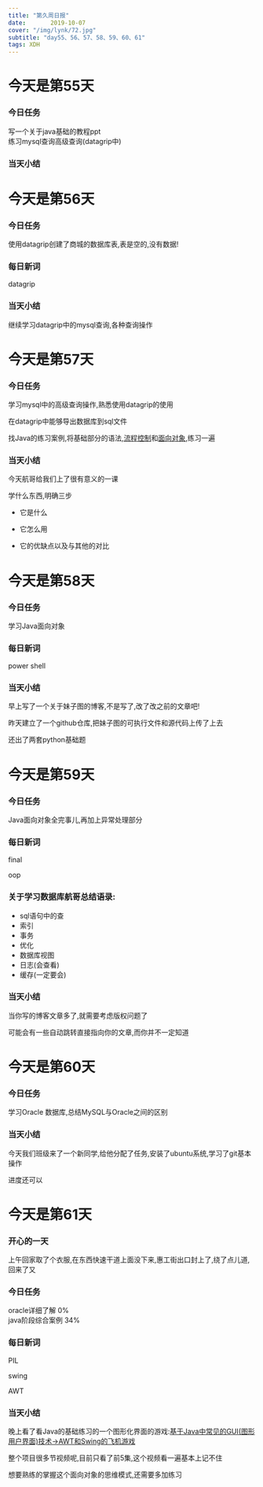 ```yaml
---  
title: "第久周日报"   
date:       2019-10-07
cover: "/img/lynk/72.jpg"
subtitle: "day55、56、57、58、59、60、61"   
tags: XDH    
---  
```










# 今天是第55天  

### 今日任务
写一个关于java基础的教程ppt  
练习mysql查询高级查询(datagrip中)
### 当天小结

# 今天是第56天  

### 今日任务

使用datagrip创建了商城的数据库表,表是空的,没有数据!

### 每日新词
datagrip
### 当天小结
继续学习datagrip中的mysql查询,各种查询操作


# 今天是第57天  

### 今日任务
学习mysql中的高级查询操作,熟悉使用datagrip的使用

在datagrip中能够导出数据库到sql文件

找Java的练习案例,将基础部分的语法,[流程控制](https://www.luffycity.com/free/137)和[面向对象](https://www.luffycity.com/free/138),练习一遍



### 当天小结

今天航哥给我们上了很有意义的一课

学什么东西,明确三步

- 它是什么

- 它怎么用

- 它的优缺点以及与其他的对比

# 今天是第58天  

### 今日任务
学习Java面向对象
### 每日新词
power shell
### 当天小结
早上写了一个关于妹子图的博客,不是写了,改了改之前的文章吧!

昨天建立了一个github仓库,把妹子图的可执行文件和源代码上传了上去

还出了两套python基础题

# 今天是第59天  

### 今日任务

Java面向对象全完事儿,再加上异常处理部分

### 每日新词

final

oop


### 关于学习数据库航哥总结语录:
- sql语句中的查
- 索引
- 事务
- 优化    
- 数据库视图
- 日志(会查看)
- 缓存(一定要会)


### 当天小结

当你写的博客文章多了,就需要考虑版权问题了

可能会有一些自动跳转直接指向你的文章,而你并不一定知道


# 今天是第60天  

### 今日任务

学习Oracle
数据库,总结MySQL与Oracle之间的区别

### 当天小结

今天我们班级来了一个新同学,给他分配了任务,安装了ubuntu系统,学习了git基本操作

进度还可以

# 今天是第61天  

### 开心的一天

上午回家取了个衣服,在东西快速干道上面没下来,惠工街出口封上了,绕了点儿道,回来了又

### 今日任务

oracle详细了解 0%  
java阶段综合案例 34%

### 每日新词
PIL

swing

AWT
### 当天小结

晚上看了看Java的基础练习的一个图形化界面的游戏:[基于Java中常见的GUI(图形用户界面)技术->AWT和Swing的飞机游戏](https://www.sxt.cn/Java_jQuery_in_action/thirteen-introduction.html)

整个项目很多节视频呢,目前只看了前5集,这个视频看一遍基本上记不住

想要熟练的掌握这个面向对象的思维模式,还需要多加练习


